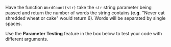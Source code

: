 Have the function ```WordCount(str)``` take the ```str``` string parameter being passed and return the number of words the string contains (**e.g.** "Never eat shredded wheat or cake" would return 6). Words will be separated by single spaces.

Use the **Parameter Testing** feature in the box below to test your code with different arguments.
